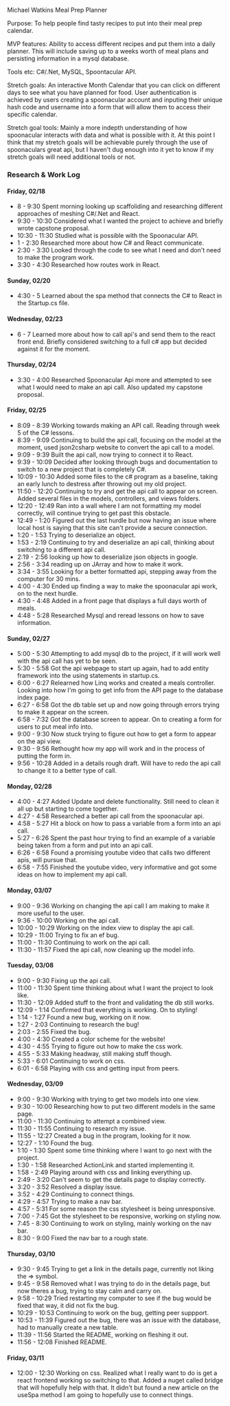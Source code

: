 Michael Watkins
Meal Prep Planner

Purpose: To help people find tasty recipes to put into their meal prep calendar.

MVP features: Ability to access different recipes and put them into a daily planner. This will include saving up to a weeks worth of meal plans and persisting information in a mysql database. 

Tools etc: C#/.Net, MySQL, Spoontacular API.

Stretch goals: An interactive Month Calendar that you can click on different days to see what you have planned for food. User authentication is achieved by users creating a spoonacular account and inputing their unique hash code and username into a form that will allow them to access their specific calendar.

Stretch goal tools: Mainly a more indepth understanding of how spoonacular interacts with data and what is possible with it. At this point I think that my stretch goals will be achievable purely through the use of spoonaculars great api, but I haven't dug enough into it yet to know if my stretch goals will need additional tools or not.

### Research & Work Log
#### Friday, 02/18
* 8 - 9:30 Spent morning looking up scaffoliding and researching different approaches of meshing C#/.Net and React.
* 9:30 - 10:30 Considered what I wanted the project to achieve and briefly wrote capstone proposal.
* 10:30 - 11:30 Studied what is possible with the Spoonacular API.
* 1 - 2:30 Researched more about how C# and React communicate.
* 2:30 - 3:30 Looked through the code to see what I need and don't need to make the program work.
* 3:30 - 4:30 Researched how routes work in React.

#### Sunday, 02/20
* 4:30 - 5 Learned about the spa method that connects the C# to React in the Startup.cs file.

#### Wednesday, 02/23
* 6 - 7 Learned more about how to call api's and send them to the react front end. Briefly considered switching to a full c# app but decided against it for the moment.

#### Thursday, 02/24
* 3:30 - 4:00 Researched Spoonacular Api more and attempted to see what I would need to make an api call. Also updated my capstone proposal.

#### Friday, 02/25
* 8:09 - 8:39 Working towards making an API call. Reading through week 5 of the C# lessons.
* 8:39 - 9:09 Continuing to build the api call, focusing on the model at the moment, used json2csharp website to convert the api call to a model.
* 9:09 - 9:39 Built the api call, now trying to connect it to React.
* 9:39 - 10:09 Decided after looking through bugs and documentation to switch to a new project that is completely C#.
* 10:09 - 10:30 Added some files to the c# program as a baseline, taking an early lunch to destress after throwing out my old project.
* 11:50 - 12:20 Continuing to try and get the api call to appear on screen. Added several files in the models, controllers, and views folders.
* 12:20 - 12:49 Ran into a wall where I am not formatting my model correctly, will continue trying to get past this obstacle.
* 12:49 - 1:20 Figured out the last hurdle but now having an issue where local host is saying that this site can't provide a secure connection.
* 1:20 - 1:53 Trying to deserialize an object.
* 1:53 - 2:19 Continuing to try and deserialize an api call, thinking about switching to a different api call.
* 2:19 - 2:56 looking up how to deserialize json objects in google.
* 2:56 - 3:34 reading up on JArray and how to make it work.
* 3:34 - 3:55 Looking for a better formatted api, stepping away from the computer for 30 mins.
* 4:00 - 4:30 Ended up finding a way to make the spoonacular api work, on to the next hurdle.
* 4:30 - 4:48 Added in a front page that displays a full days worth of meals.
* 4:48 - 5:28 Researched Mysql and reread lessons on how to save information.

#### Sunday, 02/27
* 5:00 - 5:30  Attempting to add mysql db to the project, if it will work well with the api call has yet to be seen.
* 5:30 - 5:58 Got the api webpage to start up again, had to add entity framework into the using statements in startup.cs.
* 6:00 - 6:27 Relearned how Linq works and created a meals controller. Looking into how I'm going to get info from the API page to the database index page.
* 6:27 - 6:58 Got the db table set up and now going through errors trying to make it appear on the screen.
* 6:58 - 7:32 Got the database screen to appear. On to creating a form for users to put meal info into.
* 9:00 - 9:30 Now stuck trying to figure out how to get a form to appear on the api view. 
* 9:30 - 9:56 Rethought how my app will work and in the process of putting the form in.
* 9:56 - 10:28 Added in a details rough draft. Will have to redo the api call to change it to a better type of call.

#### Monday, 02/28
* 4:00 - 4:27 Added Update and delete functionality. Still need to clean it all up but starting to come together.
* 4:27 - 4:58 Researched a better api call from the spoonacular api.
* 4:58 - 5:27 Hit a block on how to pass a variable from a form into an api call.
* 5:27 - 6:26 Spent the past hour trying to find an example of a variable being taken from a form and put into an api call.
* 6:26 - 6:58 Found a promising youtube video that calls two different apis, will pursue that.
* 6:58 - 7:55 Finished the youtube video, very informative and got some ideas on how to implement my api call.

#### Monday, 03/07
* 9:00 - 9:36 Working on changing the api call I am making to make it more useful to the user.
* 9:36 - 10:00 Working on the api call.
* 10:00 - 10:29 Working on the index view to display the api call.
* 10:29 - 11:00 Trying to fix an ef bug.
* 11:00 - 11:30 Continuing to work on the api call.
* 11:30 - 11:57 Fixed the api call, now cleaning up the model info.

#### Tuesday, 03/08
* 9:00 - 9:30 Fixing up the api call.
* 11:00 - 11:30 Spent time thinking about what I want the project to look like.
* 11:30 - 12:09 Added stuff to the front and validating the db still works.
* 12:09 - 1:14 Confirmed that everything is working. On to styling!
* 1:14 - 1:27 Found a new bug, working on it now.
* 1:27 - 2:03 Continuing to research the bug!
* 2:03 - 2:55 Fixed the bug.
* 4:00 - 4:30 Created a color scheme for the website!
* 4:30 - 4:55 Trying to figure out how to make the css work.
* 4:55 - 5:33 Making headway, still making stuff though.
* 5:33 - 6:01 Continuing to work on css.
* 6:01 - 6:58 Playing with css and getting input from peers.

#### Wednesday, 03/09
* 9:00 - 9:30 Working with trying to get two models into one view.
* 9:30 - 10:00 Researching how to put two different models in the same page.
* 11:00 - 11:30 Continuing to attempt a combined view.
* 11:30 - 11:55 Continuing to research my issue.
* 11:55 - 12:27 Created a bug in the program, looking for it now.
* 12:27 - 1:10 Found the bug.
* 1:10 - 1:30 Spent some time thinking where I want to go next with the project.
* 1:30 - 1:58 Researched ActionLink and started implementing it.
* 1:58 - 2:49 Playing around with css and linking everything up.
* 2:49 - 3:20 Can't seem to get the details page to display correctly.
* 3:20 - 3:52 Resolved a display issue.
* 3:52 - 4:29 Continuing to connect things.
* 4:29 - 4:57 Trying to make a nav bar.
* 4:57 - 5:31 For some reason the css stylesheet is being unresponsive.
* 7:00 - 7:45 Got the stylesheet to be responsive, working on styling now.
* 7:45 - 8:30 Continuing to work on styling, mainly working on the nav bar.
* 8:30 - 9:00 Fixed the nav bar to a rough state.

#### Thursday, 03/10
* 9:30 - 9:45 Trying to get a link in the details page, currently not liking the => symbol.
* 9:45 - 9:58 Removed what I was trying to do in the details page, but now theres a bug, trying to stay calm and carry on.
* 9:58 - 10:29 Tried restarting my computer to see if the bug would be fixed that way, it did not fix the bug.
* 10:29 - 10:53 Continuing to work on the bug, getting peer suppport.
* 10:53 - 11:39 Figured out the bug, there was an issue with the database, had to manually create a new table.
* 11:39 - 11:56 Started the README, working on fleshing it out.
* 11:56 - 12:08 Finished README.

#### Friday, 03/11
* 12:00 - 12:30 Working on css. Realized what I really want to do is get a react frontend working so switching to that. Added a nuget called bridge that will hopefully help with that. It didn't but found a new article on the useSpa method I am going to hopefully use to connect things.